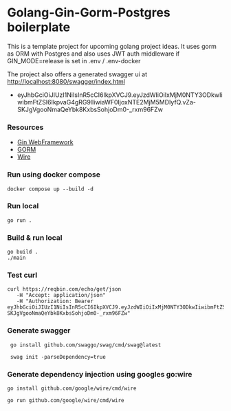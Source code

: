 # Golang-Gin-Gorm-Postgres boilerplate

This is a template project for upcoming golang project ideas.
It uses gorm as ORM with Postgres and also uses JWT auth middleware 
if GIN_MODE=release is set in .env / .env-docker

The project also offers a generated swagger ui at [http://localhost:8080/swagger/index.html](http://localhost:8080/swagger/index.html)
- eyJhbGciOiJIUzI1NiIsInR5cCI6IkpXVCJ9.eyJzdWIiOiIxMjM0NTY3ODkwIiwibmFtZSI6IkpvaG4gRG9lIiwiaWF0IjoxNTE2MjM5MDIyfQ.vZa-SKJgVgooNmaQeYbk8KxbsSohjoDm0-_rxm96FZw

### Resources
- [Gin WebFramework](https://github.com/gin-gonic/gin)
- [GORM](https://gorm.io/index.html)
- [Wire](https://github.com/google/wire)

### Run using docker compose
```shell
docker compose up --build -d
```

### Run local
```shell
go run .
```

### Build & run local
```shell
go build .
./main
```

### Test curl
```shell
curl https://reqbin.com/echo/get/json
   -H "Accept: application/json"
   -H "Authorization: Bearer eyJhbGciOiJIUzI1NiIsInR5cCI6IkpXVCJ9.eyJzdWIiOiIxMjM0NTY3ODkwIiwibmFtZSI6IkpvaG4gRG9lIiwiaWF0IjoxNTE2MjM5MDIyfQ.vZa-SKJgVgooNmaQeYbk8KxbsSohjoDm0-_rxm96FZw"
```

### Generate swagger
```shell
 go install github.com/swaggo/swag/cmd/swag@latest
 
 swag init -parseDependency=true
```

### Generate dependency injection using googles go:wire
```shell
go install github.com/google/wire/cmd/wire

go run github.com/google/wire/cmd/wire
```